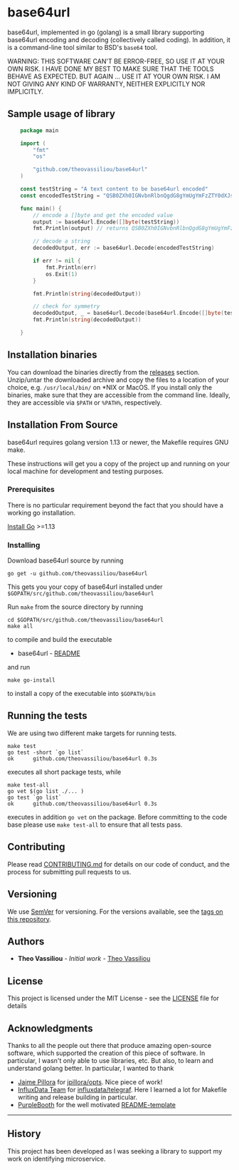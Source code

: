 # base64url

base64url, implemented in go (golang) is a small library supporting base64url encoding and decoding (collectively called coding). In addition,
it is a command-line tool similar to BSD's `base64` tool.

WARNING: THIS SOFTWARE CAN'T BE ERROR-FREE, SO USE IT AT YOUR OWN RISK. I HAVE DONE MY BEST TO MAKE SURE THAT THE TOOLS BEHAVE AS EXPECTED. BUT AGAIN ... USE IT AT YOUR OWN RISK. I AM NOT GIVING ANY KIND OF WARRANTY, NEITHER EXPLICITLY NOR IMPLICITLY.

## Sample usage of library

```go
    package main

    import (
        "fmt"
        "os"

        "github.com/theovassiliou/base64url"
    )

    const testString = "A text content to be base64url encoded"
    const encodedTestString = "QSB0ZXh0IGNvbnRlbnQgdG8gYmUgYmFzZTY0dXJsIGVuY29kZWQ"

    func main() {
        // encode a []byte and get the encoded value
        output := base64url.Encode([]byte(testString))
        fmt.Println(output) // returns QSB0ZXh0IGNvbnRlbnQgdG8gYmUgYmFzZTY0dXJsIGVuY29kZWQ

        // decode a string
        decodedOutput, err := base64url.Decode(encodedTestString)

        if err != nil {
            fmt.Println(err)
            os.Exit(1)
        }

        fmt.Println(string(decodedOutput))

        // check for symmetry
        decodedOutput, _ = base64url.Decode(base64url.Encode([]byte(testString)))
        fmt.Println(string(decodedOutput))

    }
```

## Installation binaries

You can download the binaries directly from the [releases](https://github.com/theovassiliou/base64url/releases) section.  Unzip/untar the downloaded archive and copy the files to a location of your choice, e.g. `/usr/local/bin/` on *NIX or MacOS. If you install only the binaries, make sure that they are accessible from the command line. Ideally, they are accessible via `$PATH` or `%PATH%`, respectively.

## Installation From Source

base64url requires golang version 1.13 or newer, the Makefile requires GNU make.

These instructions will get you a copy of the project up and running on your local machine for development and testing purposes.

### Prerequisites

There is no particular requirement beyond the fact that you should have a working go installation.

[Install Go](https://golang.org/doc/install) >=1.13

### Installing

Download base64url source by running

```shell
go get -u github.com/theovassiliou/base64url
```

This gets you your copy of base64url installed under
`$GOPATH/src/github.com/theovassiliou/base64url`

Run `make` from the source directory by running

```shell
cd $GOPATH/src/github.com/theovassiliou/base64url
make all
```

to compile and build the executable

* base64url - [README](cmd/base64url/README.md)

and run

```shell
make go-install
```

to install a copy of the executable into `$GOPATH/bin`

## Running the tests

We are using two different make targets for running tests.

```shell
make test
go test -short `go list`
ok      github.com/theovassiliou/base64url 0.3s
```

executes all short package tests, while

```shell
make test-all
go vet $(go list ./... )
go test `go list`
ok      github.com/theovassiliou/base64url 0.3s
```

executes in addition `go vet` on the package. Before committing to the code base please use `make test-all` to ensure that all tests pass.

## Contributing

Please read [CONTRIBUTING.md](https://gist.github.com/PurpleBooth/b24679402957c63ec426) for details on our code of conduct, and the process for submitting pull requests to us.

## Versioning

We use [SemVer](http://semver.org/) for versioning. For the versions available, see the [tags on this repository](https://github.com/theovassiliou/base64url/tags).

## Authors

* **Theo Vassiliou** - *Initial work* - [Theo Vassiliou](https://github.com/theovassiliou)

## License

This project is licensed under the MIT License - see the [LICENSE](LICENSE) file for details

## Acknowledgments

Thanks to all the people out there that produce amazing open-source software, which supported the creation of this piece of software. In particular, I wasn't only able to use libraries, etc. But also, to learn and understand golang better. In particular, I wanted to thank

* [Jaime Pillora](https://github.com/jpillora) for [jpillora/opts](https://github.com/jpillora/opts). Nice piece of work!
* [InfluxData Team](https://github.com/influxdata) for [influxdata/telegraf](https://github.com/influxdata/telegraf). Here I learned a lot for Makefile writing and release building in particular.
* [PurpleBooth](https://gist.github.com/PurpleBooth) for the well motivated [README-template](https://gist.github.com/PurpleBooth/109311bb0361f32d87a2)

***

## History

This project has been developed as I was seeking a library to support my work on identifying microservice.
